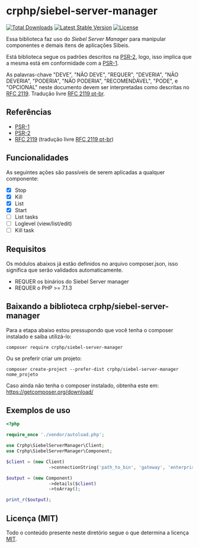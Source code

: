 # crphp/siebel-server-manager

<a href="https://packagist.org/packages/crphp/webservice"><img src="https://poser.pugx.org/crphp/siebel-server-manager/d/total.svg" alt="Total Downloads"></a>
<a href="https://packagist.org/packages/crphp/webservice"><img src="https://poser.pugx.org/crphp/siebel-server-manager/v/stable.svg" alt="Latest Stable Version"></a>
<a href="https://packagist.org/packages/crphp/webservice"><img src="https://poser.pugx.org/crphp/siebel-server-manager/license.svg" alt="License"></a>

Essa biblioteca faz uso do *Siebel Server Manager* para manipular componentes e demais itens de aplicações Sibeis.

Está biblioteca segue os padrões descritos na [PSR-2](http://www.php-fig.org/psr/psr-2/), logo, 
isso implica que a mesma está em conformidade com a [PSR-1](http://www.php-fig.org/psr/psr-1/).

As palavras-chave "DEVE", "NÃO DEVE", "REQUER", "DEVERIA", "NÃO DEVERIA", "PODERIA", "NÃO PODERIA", 
"RECOMENDÁVEL", "PODE", e "OPCIONAL" neste documento devem ser interpretadas como descritas no 
[RFC 2119](http://tools.ietf.org/html/rfc2119). Tradução livre [RFC 2119 pt-br](http://rfc.pt.webiwg.org/rfc2119).

## Referências

 - [PSR-1](http://www.php-fig.org/psr/psr-1/)
 - [PSR-2](http://www.php-fig.org/psr/psr-2/)
 - [RFC 2119](http://tools.ietf.org/html/rfc2119) (tradução livre [RFC 2119 pt-br](http://rfc.pt.webiwg.org/rfc2119))

## Funcionalidades

As seguintes ações são passíveis de serem aplicadas a qualquer componente:

- [x] Stop
- [x] Kill
- [x] List
- [x] Start
- [ ] List tasks
- [ ] Loglevel (view/list/edit)
- [ ] Kill task

## Requisitos

Os módulos abaixos já estão definidos no arquivo composer.json, isso significa que serão validados automaticamente.

 - REQUER os binários do Siebel Server manager
 - REQUER o PHP >= 7.1.3

## Baixando a biblioteca crphp/siebel-server-manager

Para a etapa abaixo estou pressupondo que você tenha o composer instalado e saiba utilizá-lo:
```
composer require crphp/siebel-server-manager
```

Ou se preferir criar um projeto:
```
composer create-project --prefer-dist crphp/siebel-server-manager nome_projeto
```

Caso ainda não tenha o composer instalado, obtenha este em: https://getcomposer.org/download/

## Exemplos de uso

```php
<?php

require_once './vendor/autoload.php';

use Crphp\SiebelServerManager\Client;
use Crphp\SiebelServerManager\Component;

$client = (new Client)
                ->connectionString('path_to_bin', 'gateway', 'enterprise', 'username', 'password', 'server');

$output = (new Component)
                ->details($client)
                ->toArray();

print_r($output);
```

## Licença (MIT)

Todo o conteúdo presente neste diretório segue o que determina a licença [MIT](https://opensource.org/licenses/MIT).